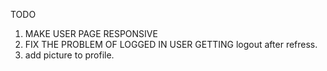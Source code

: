 TODO

1. MAKE USER PAGE RESPONSIVE
2. FIX THE PROBLEM OF LOGGED IN USER GETTING logout after refress.
3. add picture to profile.